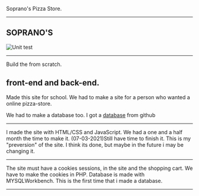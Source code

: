 Soprano's Pizza Store.

---------------------------------------------
SOPRANO'S
---------------------
![Unit test](https://github.com/geohot/tinygrad/workflows/Unit%20Tests/badge.svg)

--------------------------
Build the from scratch.

front-end and back-end.
-----------------
Made this site for school. We had to make a site for a person who wanted a online pizza-store. 

We had to make a database too. I got a [database](https://github.com/ai-santos/pizza-database) from github

------------------------------------
I made the site with HTML/CSS and JavaScript. We had a one and a half month the time to make it.
(07-03-2021)Still have time to finish it. This is my "preversion" of the site. I think its done, but maybe in the future i may be changing it. 

--------------------------------------------------

The site must have a cookies sessions, in the site and the shopping cart. We have to make the cookies in PHP.
Database is made with MYSQLWorkbench. This is the first time that i made a database. 

-------------------------------------------
